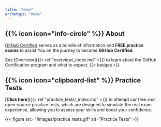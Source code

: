 ```yaml
---
title: "Home"
archetype: "home"
---
```




## {{% icon icon="info-circle" %}} About 

[GitHub Certified](https://githubcertified.com/) serves as a bundle of information and **FREE practice exams** to assist You on the journey to become **GitHub Certified**.

See [Overview]({{< ref "overview/_index.md" >}}) to learn about the GitHub Certification program and what to expect.
{{< badges >}}

## {{% icon icon="clipboard-list" %}} Practice Tests

[**Click here**]({{< ref "practice_tests/_index.md" >}}) to attempt our free and open-source practice tests, which are designed to simulate the real exam experience, allowing you to assess your skills and boost your confidence.

{{< figure src="/images/practice_tests.gif" alt="Practice Tests" >}}
